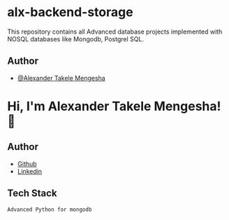 # alx-backend-storage 
This repository contains all Advanced database projects implemented with NOSQL databases like Mongodb, Postgrel SQL.
 






## Author

- [@Alexander Takele Mengesha](https://www.github.com/alexa221)
  


# Hi, I'm Alexander Takele Mengesha! 👋


## Author

- [Github](https://www.github.com/alexa221)
- [Linkedin](https://www.linkedin.com/in/alextakele/)

  
  
## Tech Stack
    Advanced Python for mongodb


